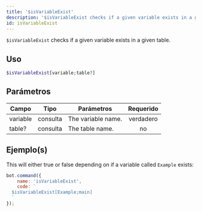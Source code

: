 ```yaml
---
title: '$isVariableExist'
description: '$isVariableExist checks if a given variable exists in a given table.'
id: isVariableExist
---
```


`$isVariableExist` checks if a given variable exists in a given table.

## Uso

```php
$isVariableExist[variable;table?]
```

## Parámetros

| Campo    | Tipo     | Parámetros         | Requerido |
| -------- | -------- | ------------------ |:---------:|
| variable | consulta | The variable name. | verdadero |
| table?   | consulta | The table name.    |    no     |

## Ejemplo(s)

This will either true or false depending on if a variable called `Example` exists:

```javascript
bot.command({
    name: 'isVariableExist',
    code: `
  $isVariableExist[Example;main]
  `
});
```
